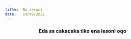 ```yaml
---
title:  Na lesoni
date:   14/09/2021
---
```


### <center>Eda sa cakacaka tiko ena lesoni oqo</center>